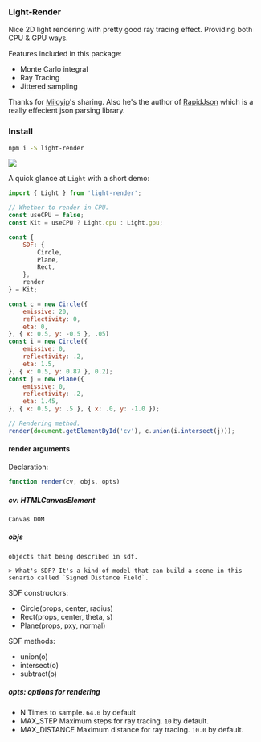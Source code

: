 ### Light-Render

Nice 2D light rendering with pretty good ray tracing effect. Providing both CPU & GPU ways.

Features included in this package:

- Monte Carlo integral
- Ray Tracing
- Jittered sampling

Thanks for [Miloyip](https://github.com/miloyip)'s sharing. Also he's the author of [RapidJson](https://github.com/Tencent/rapidjson) which is a really effecient json parsing library.

### Install

```bash
npm i -S light-render
```

![](https://user-images.githubusercontent.com/6587734/52172954-41527e80-27b5-11e9-95d3-b3d1756743cc.png)

A quick glance at `Light` with a short demo:

```javascript
import { Light } from 'light-render';

// Whether to render in CPU.
const useCPU = false;
const Kit = useCPU ? Light.cpu : Light.gpu;

const {
    SDF: {
        Circle,
        Plane,
        Rect,
    },
    render
} = Kit;

const c = new Circle({
    emissive: 20,
    reflectivity: 0,
    eta: 0,
}, { x: 0.5, y: -0.5 }, .05)
const i = new Circle({
    emissive: 0,
    reflectivity: .2,
    eta: 1.5,
}, { x: 0.5, y: 0.87 }, 0.2);
const j = new Plane({
    emissive: 0,
    reflectivity: .2,
    eta: 1.45,
}, { x: 0.5, y: .5 }, { x: .0, y: -1.0 });

// Rendering method.
render(document.getElementById('cv'), c.union(i.intersect(j)));
```

#### render arguments

Declaration:

```javascript
function render(cv, objs, opts)
```

##### cv: HTMLCanvasElement

    Canvas DOM

##### objs

    objects that being described in sdf.

    > What's SDF? It's a kind of model that can build a scene in this senario called `Signed Distance Field`.

SDF constructors:

- Circle(props, center, radius)
- Rect(props, center, theta, s)
- Plane(props, pxy, normal)

SDF methods:

- union(o)
- intersect(o)
- subtract(o)

##### opts: options for rendering

- N Times to sample. `64.0` by default
- MAX_STEP Maximum steps for ray tracing. `10` by default.
- MAX_DISTANCE Maximum distance for ray tracing. `10.0` by default.